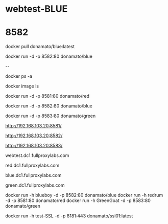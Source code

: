 # webtest-BLUE

# 8582

docker pull donamato/blue:latest

docker run -d -p 8582:80 donamato/blue

--

docker ps -a

docker image ls


docker run -d -p 8581:80 donamato/red

docker run -d -p 8582:80 donamato/blue

docker run -d -p 8583:80 donamato/green

http://192.168.103.20:8581/

http://192.168.103.20:8582/

http://192.168.103.20:8583/

webtest.dc1.fullproxylabs.com

red.dc1.fullproxylabs.com

blue.dc1.fullproxylabs.com

green.dc1.fullproxylabs.com



docker run -h blueboy -d -p 8582:80 donamato/blue
docker run -h redrum -d -p 8581:80 donamato/red
docker run -h GreenGoat -d -p 8583:80 donamato/green

docker run -h test-SSL -d -p 8181:443 donamato/ssl01:latest





